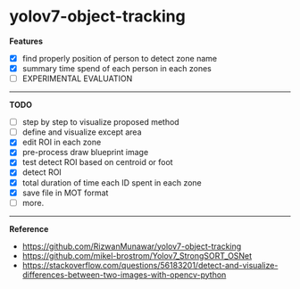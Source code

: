 # yolov7-object-tracking

**Features**
- [x] find properly position of person to detect zone name
- [x] summary time spend of each person in each zones
- [ ] EXPERIMENTAL EVALUATION

---
**TODO**
- [ ] step by step to visualize proposed method
- [ ] define and visualize except area
- [x] edit ROI in each zone 
- [x] pre-process draw blueprint image
- [x] test detect ROI based on centroid or foot
- [x] detect ROI
- [x] total duration of time each ID spent in each zone
- [x] save file in MOT format
- [ ] more.

---
**Reference**
- https://github.com/RizwanMunawar/yolov7-object-tracking
- https://github.com/mikel-brostrom/Yolov7_StrongSORT_OSNet
- https://stackoverflow.com/questions/56183201/detect-and-visualize-differences-between-two-images-with-opencv-python
